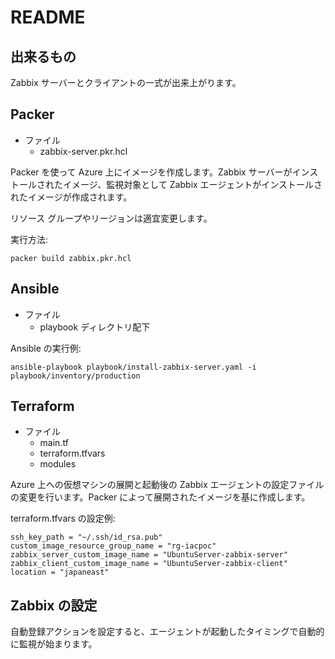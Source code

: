 # README

## 出来るもの

Zabbix サーバーとクライアントの一式が出来上がります。

## Packer

- ファイル
    - zabbix-server.pkr.hcl

Packer を使って Azure 上にイメージを作成します。Zabbix サーバーがインストールされたイメージ、監視対象として Zabbix エージェントがインストールされたイメージが作成されます。

リソース グループやリージョンは適宜変更します。

実行方法:
```
packer build zabbix.pkr.hcl
```

## Ansible

- ファイル
    - playbook ディレクトリ配下

Ansible の実行例:
```
ansible-playbook playbook/install-zabbix-server.yaml -i playbook/inventory/production
```

## Terraform

- ファイル
    - main.tf
    - terraform.tfvars
    - modules

Azure 上への仮想マシンの展開と起動後の Zabbix エージェントの設定ファイルの変更を行います。Packer によって展開されたイメージを基に作成します。

terraform.tfvars の設定例:
```
ssh_key_path = "~/.ssh/id_rsa.pub"
custom_image_resource_group_name = "rg-iacpoc"
zabbix_server_custom_image_name = "UbuntuServer-zabbix-server"
zabbix_client_custom_image_name = "UbuntuServer-zabbix-client"
location = "japaneast"
```


## Zabbix の設定

自動登録アクションを設定すると、エージェントが起動したタイミングで自動的に監視が始まります。